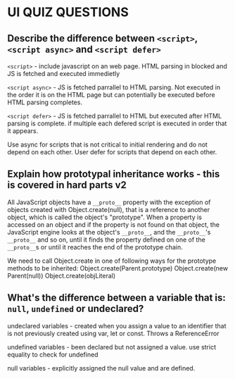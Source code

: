 # UI QUIZ QUESTIONS

## Describe the difference between `<script>`, `<script async>` and `<script defer>`

`<script>` - include javascript on an web page. HTML parsing in blocked and JS is fetched and executed immedietly

`<script async>` - JS is fetched parrallel to HTML parsing. Not executed in the order it is on the HTML page but can potentially be executed before HTML parsing completes.

`<script defer>` - JS is fetched parrallel to HTML but executed after HTML parsing is complete. if multiple each defered script is executed in order that it appears.

Use async for scripts that is not critical to initial rendering and do not depend on each other. User defer for scripts that depend on each other.

## Explain how prototypal inheritance works - this is covered in hard parts v2

All JavaScript objects have a `__proto__` property with the exception of objects created with Object.create(null), that is a reference to another object, which is called the object's "prototype". When a property is accessed on an object and if the property is not found on that object, the JavaScript engine looks at the object's `__proto__`, and the `__proto__`'s `__proto__` and so on, until it finds the property defined on one of the `__proto__`s or until it reaches the end of the prototype chain.

We need to call Object.create in one of following ways for the prototype methods to be inherited:
Object.create(Parent.prototype)
Object.create(new Parent(null))
Object.create(objLiteral)

## What's the difference between a variable that is: `null`, `undefined` or undeclared?

undeclared variables - created when you assign a value to an identifier that is not previously created using var, let or const. Throws a ReferenceError

undefined variables - been declared but not assigned a value. use strict equality to check for undefined

null variables - explicitly assigned the null value and are defined.
